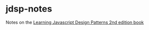 # jdsp-notes

Notes on the [Learning Javascript Design Patterns 2nd edition book](https://www.oreilly.com/library/view/learning-javascript-design/9781449334840/)
